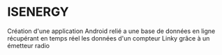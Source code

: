 # ISENERGY
Création d'une application Android relié a une base de données en ligne récupérant en temps réel les données d'un compteur Linky grâce à un émetteur radio
